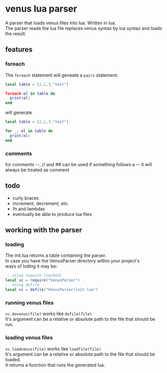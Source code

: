 # venus lua parser
A parser that loads venus files into lua. Written in lua.  
The parser reads the lua file replaces venus syntax by lua syntax and loads the result.

## features
### foreach
The `foreach` statement will geneate a `pairs` statement.

```lua
local table = {2,1,3,"test"}

foreach el in table do
  print(el)
end
```
will generate
```lua
local table = {2,1,3,"test"}

for _, el in table do
  print(el)
end
```

### comments
for comments --, // and ## can be used
if something follows a -- it will always be treated as comment

## todo
- curly braces
- increment, decrement, etc.
- fn and lambdas
- eventually be able to produce lua files

## working with the parser
### loading
The init.lua returns a table containing the parser.  
In case you have the VenusParser directory within your project's  
ways of loding it may be:
```lua
-- using require (cached)
local vc = require("VenusParser")
-- using dofile
local vc = dofile("VenusParser/init.lua")
```

### running venus files
`vc.dovenus(file)` works like `dofile(file)`  
It's argument can be a relative or absolute path to the file that should be run.

### loading venus files
`vc.loadvenus(file)` works like `loadfile(file)`  
It's argument can be a relative or absolute path to the file that should be loaded.  
It returns a function that runs the generated lua.
